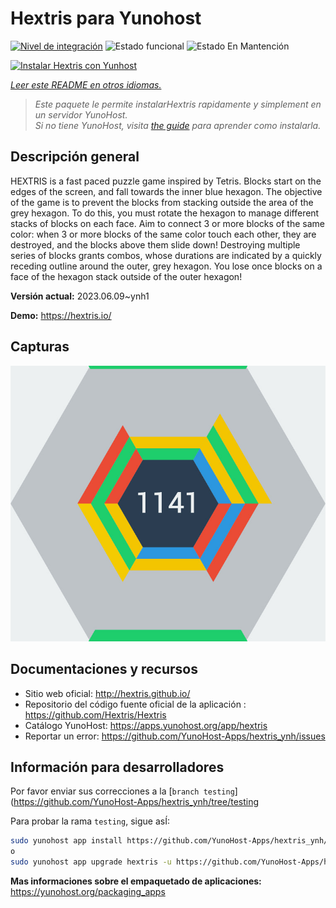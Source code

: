 <!--
Este archivo README esta generado automaticamente<https://github.com/YunoHost/apps/tree/master/tools/readme_generator>
No se debe editar a mano.
-->

# Hextris para Yunohost

[![Nivel de integración](https://dash.yunohost.org/integration/hextris.svg)](https://ci-apps.yunohost.org/ci/apps/hextris/) ![Estado funcional](https://ci-apps.yunohost.org/ci/badges/hextris.status.svg) ![Estado En Mantención](https://ci-apps.yunohost.org/ci/badges/hextris.maintain.svg)

[![Instalar Hextris con Yunhost](https://install-app.yunohost.org/install-with-yunohost.svg)](https://install-app.yunohost.org/?app=hextris)

*[Leer este README en otros idiomas.](./ALL_README.md)*

> *Este paquete le permite instalarHextris rapidamente y simplement en un servidor YunoHost.*  
> *Si no tiene YunoHost, visita [the guide](https://yunohost.org/install) para aprender como instalarla.*

## Descripción general

HEXTRIS is a fast paced puzzle game inspired by Tetris.
Blocks start on the edges of the screen, and fall towards the inner blue hexagon.
The objective of the game is to prevent the blocks from stacking outside the area of the grey hexagon.
To do this, you must rotate the hexagon to manage different stacks of blocks on each face.
Aim to connect 3 or more blocks of the same color: when 3 or more blocks of the same color touch each other, they are destroyed, and the blocks above them slide down!
Destroying multiple series of blocks grants combos, whose durations are indicated by a quickly receding outline around the outer, grey hexagon.
You lose once blocks on a face of the hexagon stack outside of the outer hexagon!


**Versión actual:** 2023.06.09~ynh1

**Demo:** <https://hextris.io/>

## Capturas

![Captura de Hextris](./doc/screenshots/screenshot.jpg)

## Documentaciones y recursos

- Sitio web oficial: <http://hextris.github.io/>
- Repositorio del código fuente oficial de la aplicación : <https://github.com/Hextris/Hextris>
- Catálogo YunoHost: <https://apps.yunohost.org/app/hextris>
- Reportar un error: <https://github.com/YunoHost-Apps/hextris_ynh/issues>

## Información para desarrolladores

Por favor enviar sus correcciones a la [`branch testing`](https://github.com/YunoHost-Apps/hextris_ynh/tree/testing

Para probar la rama `testing`, sigue asÍ:

```bash
sudo yunohost app install https://github.com/YunoHost-Apps/hextris_ynh/tree/testing --debug
o
sudo yunohost app upgrade hextris -u https://github.com/YunoHost-Apps/hextris_ynh/tree/testing --debug
```

**Mas informaciones sobre el empaquetado de aplicaciones:** <https://yunohost.org/packaging_apps>
